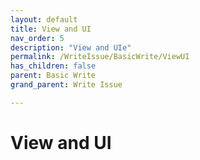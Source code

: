 ```yaml
---
layout: default
title: View and UI
nav_order: 5
description: "View and UIe"
permalink: /WriteIssue/BasicWrite/ViewUI
has_children: false
parent: Basic Write
grand_parent: Write Issue

---
```


#  View and UI
 